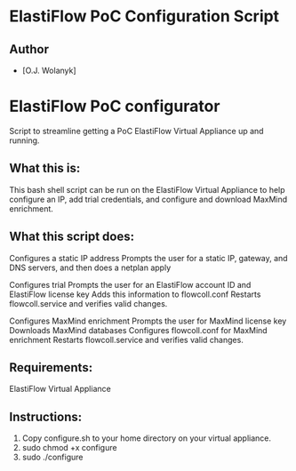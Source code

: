 
ElastiFlow PoC Configuration Script
================================  

## Author
- [O.J. Wolanyk]

# ElastiFlow PoC configurator
Script to streamline getting a PoC ElastiFlow Virtual Appliance up and running.


What this is:
----------------
This bash shell script can be run on the ElastiFlow Virtual Appliance to help configure an IP, add trial credentials, and configure and download MaxMind enrichment.

What this script does:
----------------

Configures a static IP address
  Prompts the user for a static IP, gateway, and DNS servers, and then does a netplan apply

Configures trial
  Prompts the user for an ElastiFlow account ID and ElastiFlow license key
  Adds this information to flowcoll.conf
  Restarts flowcoll.service and verifies valid changes.
  
Configures MaxMind enrichment
  Prompts the user for MaxMind license key
  Downloads MaxMind databases
  Configures flowcoll.conf for MaxMind enrichment
  Restarts flowcoll.service and verifies valid changes.


Requirements:
----------------
ElastiFlow Virtual Appliance

Instructions:
----------------
1) Copy configure.sh to your home directory on your virtual appliance.
2) sudo chmod +x configure
3) sudo ./configure
